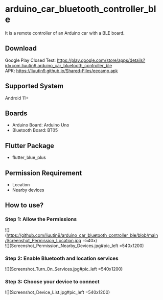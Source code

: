 # arduino_car_bluetooth_controller_ble
It is a remote controller of an Arduino car with a BLE board.

## Download
Google Play Closed Test: https://play.google.com/store/apps/details?id=com.liuutin9.arduino_car_bluetooth_controller_ble  
APK: https://liuutin9.github.io/Shared-Files/eecamp.apk

## Supported System
Android 11+

## Boards
- Arduino Board: Arduino Uno
- Bluetooth Board: BT05

## Flutter Package
- flutter_blue_plus

## Permission Requirement
- Location
- Nearby devices

## How to use?
### Step 1: Allow the Permissions
![](https://github.com/liuutin9/arduino_car_bluetooth_controller_ble/blob/main/Screenshot_Permission_Location.jpg =540x)  
![](Screenshot_Permission_Nearby_Devices.jpg#pic_left =540x1200)  
### Step 2: Enable Bluetooth and location services
![](Screenshot_Turn_On_Services.jpg#pic_left =540x1200)
### Step 3: Choose your device to connect
![](Screenshot_Device_List.jpg#pic_left =540x1200)